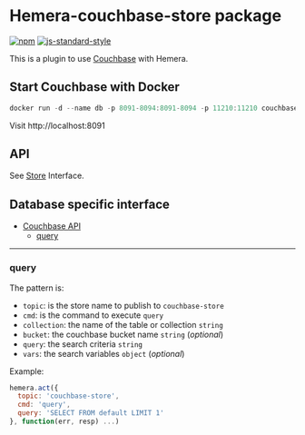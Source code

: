 # Hemera-couchbase-store package

[![npm](https://img.shields.io/npm/v/hemera-couchbase-store.svg?maxAge=3600)](https://www.npmjs.com/package/hemera-couchbase-store)
[![js-standard-style](https://img.shields.io/badge/code%20style-standard-brightgreen.svg)](http://standardjs.com)

This is a plugin to use [Couchbase](https://www.couchbase.com/nosql-databases/couchbase-server) with Hemera.

## Start Couchbase with Docker

```js
docker run -d --name db -p 8091-8094:8091-8094 -p 11210:11210 couchbase
```

Visit http://localhost:8091

## API

See [Store](https://github.com/hemerajs/hemera/tree/master/packages/hemera-store) Interface.

## Database specific interface

* [Couchbase API](#couchbase-api)
  * [query](#query)
  
 
-------------------------------------------------------
### query

The pattern is:

* `topic`: is the store name to publish to `couchbase-store`
* `cmd`: is the command to execute `query`
* `collection`: the name of the table or collection `string`
* `bucket`: the couchbase bucket name `string` (*optional*)
* `query`: the search criteria `string`
* `vars`: the search variables `object` (*optional*)

Example:
```js
hemera.act({
  topic: 'couchbase-store',
  cmd: 'query',
  query: 'SELECT FROM default LIMIT 1'
}, function(err, resp) ...)
```
